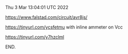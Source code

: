 Thu  3 Mar 13:04:01 UTC 2022

  https://www.falstad.com/circuit/avr8js/
  
  https://tinyurl.com/ycsfetmu  with inline ammeter on Vcc

  https://tinyurl.com/y7hzclml

END.
